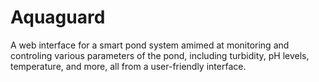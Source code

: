 
# Aquaguard
A web interface for a smart pond system amimed at monitoring and controling various parameters of the pond, including turbidity, pH levels, temperature, and more, all from a user-friendly interface.
